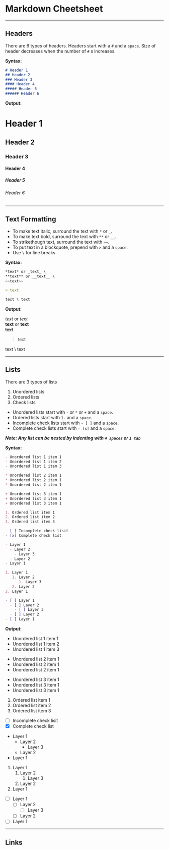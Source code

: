 # Markdown Cheetsheet

---
## Headers

There are 6 types of headers. Headers start with a `#` and a `space`. Size of header decreases when the number of `#` s increases.

**Syntax:**

```markdown
# Header 1
## Header 2
### Header 3
#### Header 4
##### Header 5
###### Header 6
```

**Output:**

# Header 1
## Header 2
### Header 3
#### Header 4
##### Header 5
###### Header 6

---

## Text Formatting
- To make text italic, surround the text with `*` or `_`.
- To make text bold, surround the text with `**` or `__`.
- To strikethough text, surround the text with `~~`.
- To put text in a blockquote, prepend with `>` and a `space`.
- Use `\` for line breaks

**Syntax:**

```markdown
*text* or _text_ \
**text** or __text__ \
~~text~~

> text

text \ text
```

**Output:**

*text* or _text_ \
**text** or __text__ \
~~text~~

> text

text \ text

---

## Lists

There are 3 types of lists
1. Unordered lists
2. Ordered lists
3. Check lists

- Unordered lists start with `-` or `*` or `+` and a `space`.
- Ordered lists start with `1.` and a `space`. 
- Incomplete check lists start with `- [ ]` and a `space`.
- Complete check lists start with `- [x]` and a `space`.

***Note: Any list can be nested by indenting with `4 spaces` or `1 tab`***

**Syntax:**

```markdown
- Unordered list 1 item 1
- Unordered list 1 item 2
- Unordered list 1 item 3

* Unordered list 2 item 1
* Unordered list 2 item 1
* Unordered list 2 item 1

+ Unordered list 3 item 1
+ Unordered list 3 item 1
+ Unordered list 3 item 1

1. Ordered list item 1
2. Ordered list item 2
3. Ordered list item 3

- [ ] Incomplete check lisit
- [x] Complete check list

- Layer 1
  - Layer 2
    - Layer 3
  - Layer 2
- Layer 1

1. Layer 1
   1. Layer 2
      1. Layer 3
   2. Layer 2
2. Layer 1

- [ ] Layer 1
  - [ ] Layer 2
    - [ ] Layer 3 
  - [ ] Layer 2
- [ ] Layer 1
```

**Output:**

- Unordered list 1 item 1
- Unordered list 1 item 2
- Unordered list 1 item 3

* Unordered list 2 item 1
* Unordered list 2 item 1
* Unordered list 2 item 1

+ Unordered list 3 item 1
+ Unordered list 3 item 1
+ Unordered list 3 item 1

1. Ordered list item 1
2. Ordered list item 2
3. Ordered list item 3

- [ ] Incomplete check lisit
- [x] Complete check list

- Layer 1
  - Layer 2
    - Layer 3
  - Layer 2
- Layer 1

1. Layer 1
   1. Layer 2
      1. Layer 3
   2. Layer 2
2. Layer 1

- [ ] Layer 1
  - [ ] Layer 2
    - [ ] Layer 3 
  - [ ] Layer 2
- [ ] Layer 1

---

## Links

